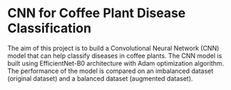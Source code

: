 # CNN for Coffee Plant Disease Classification

The aim of this project is to build a Convolutional Neural Network (CNN) model that can help classify diseases in coffee plants. The CNN model is built using EfficientNet-B0 architecture with Adam optimization algorithm. The performance of the model is compared on an imbalanced dataset (original dataset) and a balanced dataset (augmented dataset).
